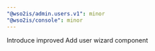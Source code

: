 ```yaml
---
"@wso2is/admin.users.v1": minor
"@wso2is/console": minor
---
```


Introduce improved Add user wizard component
